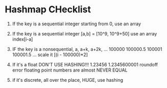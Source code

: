 # Hashmap CHecklist

1. If the key is a sequential integer starting from 0, use an array

1. If the key is a sequential integer [a,b] = [10^9, 10^9+50]
 use an array index[i-a]

1. IF the key is a nonsequential, a, a+k, a+2k, ...
   100000 100000.5 100001 100001.5 ...
   scale it   [(i - 100000)*2]

1. If it's a float DON'T USE HASHING!!!
    1.23456   1.2345600001 roundoff error floating point numbers
    are almost NEVER EQUAL

1. if it's discrete, all over the place, HUGE, use hashing

